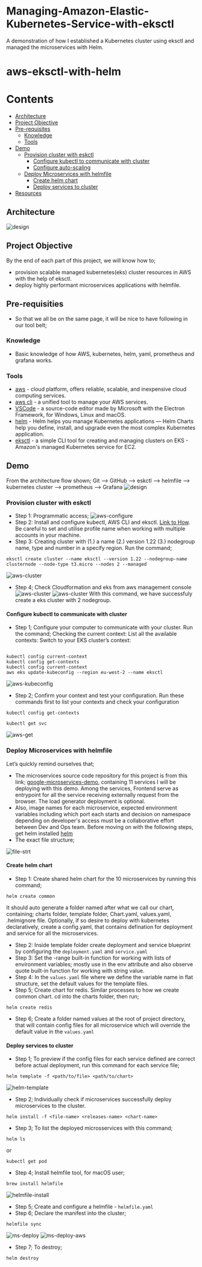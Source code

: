 # Managing-Amazon-Elastic-Kubernetes-Service-with-eksctl
A demonstration of how I established a Kubernetes cluster using eksctl and managed the microservices with Helm. 


# aws-eksctl-with-helm

# Contents
* [Architecture](#architecture)
* [Project Objective](#project-Objective)
* [Pre-requisites](#pre-requisities)
  * [Knowledge](#knowledge)
  * [Tools](#tools)
* [Demo](#demo)
  * [Provision cluster with eskctl](#provision-cluster-with-eskctl)
    * [Configure kubectl to communicate with cluster](#configure-kubectl-to-communicate-with-cluster)
    * [Configure auto-scaling](#configure-auto-scaling)
  * [Deploy Microservices with helmfile](#deploy-microservices-with-helmfile)
    * [Create helm chart](#create-helm-chart)
    * [Deploy services to cluster](#deploy-services-to-cluster)
* [Resources](#resources)

## Architecture
![design](docs/eksctl-architecture.png)

## Project Objective
By the end of each part of this project, we will know how to;
- provision scalable managed kubernetes(eks) cluster resources in AWS with the help of eksctl.
- deploy highly performant microservices applications with helmfile.

## Pre-requisities
- So that we all be on the same page, it will be nice to have following in our tool belt;
### Knowledge
- Basic knowledge of how AWS, kubernetes, helm, yaml, prometheus and grafana works.
### Tools
- [aws](https://aws.amazon.com/) - cloud platform, offers reliable, scalable, and inexpensive cloud computing services.
- [aws cli](https://docs.aws.amazon.com/cli/latest/userguide/getting-started-install.html)  - a unified tool to manage your AWS services.
- [VSCode](https://code.visualstudio.com/) - a source-code editor made by Microsoft with the Electron Framework, for Windows, Linux and macOS.
- [helm](https://helm.sh/) - Helm helps you manage Kubernetes applications — Helm Charts help you define, install, and upgrade even the most complex Kubernetes application.
- [eksctl](https://eksctl.io/) - a simple CLI tool for creating and managing clusters on EKS - Amazon's managed Kubernetes service for EC2.

## Demo
From the architecture flow shown;
Git --> GitHub --> eskctl --> helmfile --> kubernetes cluster --> prometheus --> Grafana
![design](docs/assets/designs.svg)

### Provision cluster with eskctl
- Step 1: Programmatic access; 
![aws-configure](docs/programatic.png)
- Step 2: Install and configure kubectl, AWS CLI and eksctl. [Link to How](https://docs.aws.amazon.com/eks/latest/userguide/getting-started.html). Be careful to set and utilise profile name when working with multiple accounts in your machine.
- Step 3: Creating cluster with (1.) a name (2.) version 1.22 (3.) nodegroup name, type and number in a specify region. Run the command; 
```
eksctl create cluster --name eksctl --version 1.22 --nodegroup-name clusternode --node-type t3.micro --nodes 2 --managed
```
![aws-cluster](docs/creating-cluster.png)
- Step 4; Check Cloudformation and eks from aws management console
![aws-cluster](docs/cloudformation.png)
![aws-cluster](docs/aws.cluster.png)
With this command, we have successfuly create a eks cluster with 2 nodegroup.

#### Configure kubectl to communicate with cluster
- Step 1; Configure your computer to communicate with your cluster. Run the command; 
Checking the current context:
List all the available contexts: 
Switch to your EKS cluster’s context:



```

kubectl config current-context
kubectl config get-contexts
kubectl config current-context
aws eks update-kubeconfig --region eu-west-2 --name eksctl
```
![aws-kubeconfig](docs/kubectl.png)
- Step 2; Confirm your context and test your configuration. Run these commands first to list your contexts and check your configuration
```
kubectl config get-contexts
```
```
kubectl get svc
```
![aws-get](docs/svg.png)

### Deploy Microservices with helmfile
Let’s quickly remind ourselves that;
- The microservices source code repository for this project is from this link; [google-microservices-demo](https://github.com/GoogleCloudPlatform/microservices-demo), containing 11 services I will be deploying with this demo. Among the services, Frontend serve as entrypoint for all the service receiving externally request from the browser. The load generator deployment is optional.
- Also, image names for each microservice, expected environment variables including which port each starts and decision on namespace depending on developer's access must be a collaborative effort between Dev and Ops team.
Before moving on with the following steps, get helm installed [helm](https://helm.sh/docs/intro/install/)
- The exact file structure;

![file-strt](docs/kubectl.)

#### Create helm chart
- Step 1: Create shared helm chart for the 10 microservices by running this command;
```
helm create common
```
It should auto generate a folder named after what we call our chart, containing; charts folder, template folder, Chart.yaml, values.yaml, .helmignore file.
Optionally, if so desire to deploy with kubernetes declaratively, create a config.yaml, that contains defination for deployment and service for all the microservices. 
- Step 2: Inside template folder create deployment and service blueprint by configuring the ``deployment.yaml`` and ``service.yaml``
- Step 3: Set the -range built-in function for working with lists of environment variables; mostly use in the env attribute and also observe quote built-in function for working with string value.
- Step 4: In the ``values.yaml`` file where we define the variable name in flat structure, set the default values for the template files.
- Step 5; Create chart for redis. Similar processes to how we create common chart. cd into the charts folder, then run;
```
helm create redis
```
- Step 6; Create a folder named values at the root of project directory, that will contain config files for all microservice which will override the default value in the ``values.yaml``

#### Deploy services to cluster
- Step 1; To preview if the config files for each service defined are correct before actual deployment, run this command for each service file;
```
helm template -f <path/to/file> <path/to/chart>
```
![helm-template](docs/helm-template.png)
- Step 2; Individually check if microservices successfully deploy microservices to the cluster. 
```
helm install -f <file-name> <releases-name> <chart-name>
```
- Step 3; To list the deployed microsservices with this command;
```
helm ls
```
or 
```
kubectl get pod
```
- Step 4; Install helmfile tool, for macOS user;
```
brew install helmfile
```
![helmfile-install](docs/helmfile-install.png)
- Step 5; Create and configure a helmfile - ``helmfile.yaml``
- Step 6; Declare the manifest into the cluster;
```
helmfile sync
```
![ms-deploy](docs/ms-deploy.png)
![ms-deploy-aws](docs/ms-deploy-aws.png)
- Step 7; To destroy;
```
helm destroy
```



